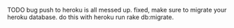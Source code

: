 TODO bug push to heroku is all messed up. fixed, make sure to migrate your heroku database. do this with heroku run rake db:migrate.
